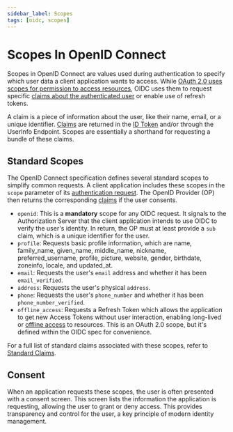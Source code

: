 ```yaml
---
sidebar_label: Scopes
tags: [oidc, scopes]
---
```


# Scopes In OpenID Connect

Scopes in OpenID Connect are values used during authentication to specify which user data a client application wants to access.
While [OAuth 2.0 uses scopes for permission to access resources](https://www.rfc-editor.org/rfc/rfc6749.html#section-3.3), OIDC uses them to request specific [claims about the authenticated user](10-standard-claims.mdx) or enable use of refresh tokens.

A claim is a piece of information about the user, like their name, email, or a unique identifier.
[Claims](10-standard-claims.mdx) are returned in the [ID Token](2-id-token.md) and/or through the UserInfo Endpoint.
Scopes are essentially a shorthand for requesting a bundle of these claims.

## Standard Scopes

The OpenID Connect specification defines several standard scopes to simplify common requests.
A client application includes these scopes in the `scope` parameter of its [authentication request](3-authentication-request.md).
The OpenID Provider (OP) then returns the corresponding [claims](10-standard-claims.mdx) if the user consents.

* `openid`: This is a **mandatory** scope for any OIDC request. It signals to the Authorization Server that the client application intends to use OIDC to verify the user's identity. In return, the OP must at least provide a `sub` claim, which is a unique identifier for the user.
* `profile`: Requests basic profile information, which are name, family_name, given_name, middle_name, nickname, preferred_username, profile, picture, website, gender, birthdate, zoneinfo, locale, and updated_at.
* `email`: Requests the user's `email` address and whether it has been `email_verified`.
* `address`: Requests the user's physical `address`.
* `phone`: Requests the user's `phone_number` and whether it has been `phone_number_verified`.
* `offline_access`: Requests a Refresh Token which allows the application to get new Access Tokens without user interaction, enabling long-lived or [offline access](17-offline-access.md) to resources. This is an OAuth 2.0 scope, but it's defined within the OIDC spec for convenience.

For a full list of standard claims associated with these scopes, refer to [Standard Claims](10-standard-claims.mdx).

## Consent

When an application requests these scopes, the user is often presented with a consent screen.
This screen lists the information the application is requesting, allowing the user to grant or deny access.
This provides transparency and control for the user, a key principle of modern identity management.

